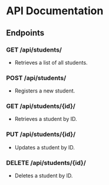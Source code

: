 # API Documentation

## Endpoints

### GET /api/students/
- Retrieves a list of all students.

### POST /api/students/
- Registers a new student.

### GET /api/students/{id}/
- Retrieves a student by ID.

### PUT /api/students/{id}/
- Updates a student by ID.

### DELETE /api/students/{id}/
- Deletes a student by ID.
